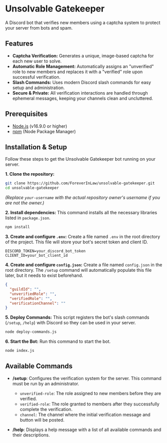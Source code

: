 # Unsolvable Gatekeeper

A Discord bot that verifies new members using a captcha system to protect your server from bots and spam.

## Features

- **Captcha Verification:** Generates a unique, image-based captcha for each new user to solve.
- **Automatic Role Management:** Automatically assigns an "unverified" role to new members and replaces it with a "verified" role upon successful verification.
- **Slash Commands:** Uses modern Discord slash commands for easy setup and administration.
- **Secure & Private:** All verification interactions are handled through ephemeral messages, keeping your channels clean and uncluttered.

## Prerequisites

- [Node.js](https://nodejs.org/) (v16.9.0 or higher)
- [npm](https://www.npmjs.com/) (Node Package Manager)

## Installation & Setup

Follow these steps to get the Unsolvable Gatekeeper bot running on your server.

**1. Clone the repository:**

```bash
git clone https://github.com/ForeverInLaw/unsolvable-gatekeeper.git
cd unsolvable-gatekeeper
```

_(Replace `your-username` with the actual repository owner's username if you are not the owner.)_

**2. Install dependencies:**
This command installs all the necessary libraries listed in `package.json`.

```bash
npm install
```

**3. Create and configure `.env`:**
Create a file named `.env` in the root directory of the project. This file will store your bot's secret token and client ID.

```env
DISCORD_TOKEN=your_discord_bot_token
CLIENT_ID=your_bot_client_id
```

**4. Create and configure `config.json`:**
Create a file named `config.json` in the root directory. The `/setup` command will automatically populate this file later, but it needs to exist beforehand.

```json
{
  "guildId": "",
  "unverifiedRole": "",
  "verifiedRole": "",
  "verificationChannel": ""
}
```

**5. Deploy Commands:**
This script registers the bot's slash commands (`/setup`, `/help`) with Discord so they can be used in your server.

```bash
node deploy-commands.js
```

**6. Start the Bot:**
Run this command to start the bot.

```bash
node index.js
```

## Available Commands

- **/setup**: Configures the verification system for the server. This command must be run by an administrator.

  - `unverified-role`: The role assigned to new members before they are verified.
  - `verified-role`: The role granted to members after they successfully complete the verification.
  - `channel`: The channel where the initial verification message and button will be posted.

- **/help**: Displays a help message with a list of all available commands and their descriptions.
